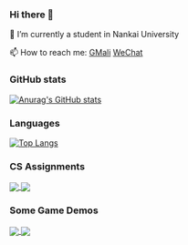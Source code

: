 <!--
<p align="center"> 
   <font size=100>Visitor Count</font><br>
  <img src="https://profile-counter.glitch.me/NKULYX/count.svg" />
</p>
-->


### Hi there 👋

🔭 I’m currently a student in Nankai University

📫 How to reach me: [GMali](mailto:cn.ttatt@gmail.com) [WeChat](https://github.com/NKULYX/NKULYX/blob/main/wechat.jpg)

<!--
**NKULYX/NKULYX** is a ✨ _special_ ✨ repository because its `README.md` (this file) appears on your GitHub profile.

Here are some ideas to get you started:

- 🔭 I’m currently working on ...
- 🌱 I’m currently learning ...
- 👯 I’m looking to collaborate on ...
- 🤔 I’m looking for help with ...
- 💬 Ask me about ...
- 📫 How to reach me: ...
- 😄 Pronouns: ...
- ⚡ Fun fact: ...
-->

### GitHub stats

[![Anurag's GitHub stats](https://github-readme-stats.vercel.app/api?username=NKULYX&show_icons=true&theme=graywhite&count_private=true&repo=github-readme-stats&bg_color=0,B3FDD0,ABD4D4,A4B9D9,9B7DE2&hide_border=true)](https://github.com/anuraghazra/github-readme-stats)

### Languages

[![Top Langs](https://github-readme-stats.vercel.app/api/top-langs/?username=NKULYX&theme=graywhite&bg_color=0,B3FDD0,ABD4D4,A4B9D9,9B7DE2&hide_border=true)](https://github.com/anuraghazra/github-readme-stats)

### CS Assignments

<a href="https://github.com/NKULYX/NKU-COSC0017-Principles-of-Compiler-System-sysY_compiler">
  <img align="center" src="https://github-readme-stats.vercel.app/api/pin/?username=NKULYX&repo=NKU-COSC0017-Principles-of-Compiler-System-sysY_compiler&theme=graywhite&bg_color=0,B3FDD0,ABD4D4,A4B9D9,9B7DE2&hide_border=true" />
</a>
<a href="https://github.com/NKULYX/NKU-COSC0010-Computer-Network">
  <img align="center" src="https://github-readme-stats.vercel.app/api/pin/?username=NKULYX&repo=NKU-COSC0010-Computer-Network&theme=graywhite&bg_color=0,B3FDD0,ABD4D4,A4B9D9,9B7DE2&hide_border=true" />
</a>

### Some Game Demos

<a href="https://github.com/NKULYX/WebGobang">
  <img align="center" src="https://github-readme-stats.vercel.app/api/pin/?username=NKULYX&repo=WebGobang&theme=graywhite&bg_color=0,B3FDD0,ABD4D4,A4B9D9,9B7DE2&hide_border=true" />
</a>
<a href="https://github.com/NKULYX/Plant_vs_Zombies">
  <img align="center" src="https://github-readme-stats.vercel.app/api/pin/?username=NKULYX&repo=Plant_vs_Zombies&theme=graywhite&bg_color=0,B3FDD0,ABD4D4,A4B9D9,9B7DE2&hide_border=true" />
</a>
